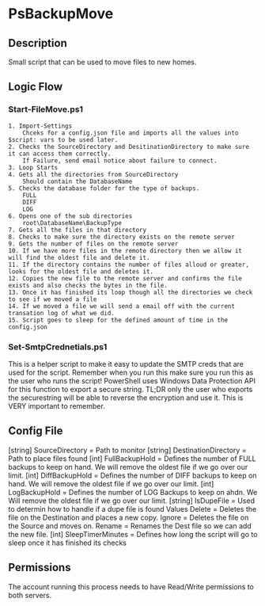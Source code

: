 # PsBackupMove

## Description

Small script that can be used to move files to new homes.

## Logic Flow

### Start-FileMove.ps1

    1. Import-Settings
        Chceks for a config.json file and imports all the values into $script: vars to be used later.
    2. Checks the SourceDirectory and DesitinationDirectory to make sure it can access them correctly.
        If Failure, send email notice about failure to connect.
    3. Loop Starts
    4. Gets all the directories from SourceDirectory
        Should contain the DatabaseName
    5. Checks the database folder for the type of backups.
        FULL
        DIFF
        LOG
    6. Opens one of the sub directories
        root\DatabaseName\BackupType
    7. Gets all the files in that directory
    8. Checks to make sure the directory exists on the remote server
    9. Gets the number of files on the remote server
    10. If we have more files in the remote directory then we allow it will find the oldest file and delete it.
    11. If the directory contains the number of files alloud or greater, looks for the oldest file and deletes it.
    12. Copies the new file to the remote server and confirms the file exists and also checks the bytes in the file.
    13. Once it has finished its loop though all the directories we check to see if we moved a file
    14. If we moved a file we will send a email off with the current transation log of what we did.
    15. Script goes to sleep for the defined amount of time in the config.json

### Set-SmtpCrednetials.ps1

This is a helper script to make it easy to update the SMTP creds that are used for the script.  Remember when you run this make sure you run this as the user who runs the script!  PowerShell uses Windows Data Protection API for this function to export a secure string.  TL;DR only the user who exports the securestring will be able to reverse the encryption and use it.  This is VERY important to remember.

## Config File

[string] SourceDirectory = Path to monitor
[string] DestinationDirectory = Path to place files found
[int] FullBackupHold = Defines the number of FULL backups to keep on hand. We will remove the oldest file if we go over our limit.
[int] DiffBackupHold = Defines the number of DIFF backups to keep on hand. We will remove the oldest file if we go over our limit.
[int] LogBackupHold = Defines the number of LOG Backups to keep on ahdn.  We Will remove the oldest file if we go over our limit.
[string] IsDupeFile = Used to determin how to handle if a dupe file is found
    Values
        Delete = Deletes the file on the Destination and places a new copy.
        Ignore = Deletes the file on the Source and moves on.
        Rename = Renames the Dest file so we can add the new file.
[int] SleepTimerMinutes = Defines how long the script will go to sleep once it has finished its checks

## Permissions

The account running this process needs to have Read/Write permissions to both servers.